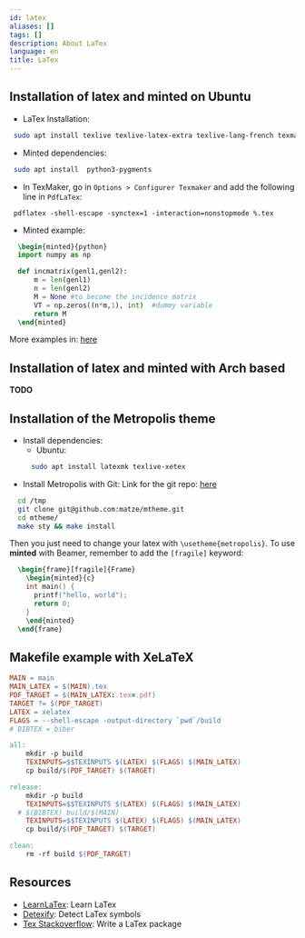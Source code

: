 ```yaml
---
id: latex
aliases: []
tags: []
description: About LaTex
language: en
title: LaTex
---
```


## Installation of latex and minted on Ubuntu

* LaTex Installation:
```sh
 sudo apt install texlive texlive-latex-extra texlive-lang-french texmaker
```

* Minted dependencies:
```sh
 sudo apt install  python3-pygments
```

* In TexMaker, go in `Options > Configurer Texmaker` and add the following line
in `PdfLaTex`:
```
 pdflatex -shell-escape -synctex=1 -interaction=nonstopmode %.tex
```

* Minted example:
```latex
  \begin{minted}{python}
  import numpy as np

  def incmatrix(genl1,genl2):
      m = len(genl1)
      n = len(genl2)
      M = None #to become the incidence matrix
      VT = np.zeros((n*m,1), int)  #dummy variable
      return M
  \end{minted}
```
More examples in: [here](https://www.overleaf.com/learn/latex/Code_Highlighting_with_minted)

## Installation of latex and minted with Arch based

__TODO__

## Installation of the Metropolis theme 

* Install dependencies:
  * Ubuntu:
  ```sh
    sudo apt install latexmk texlive-xetex
  ```
* Install Metropolis with Git:
Link for the git repo: [here](https://github.com/matze/mtheme)
```sh
  cd /tmp
  git clone git@github.com:matze/mtheme.git
  cd mtheme/
  make sty && make install
```

Then you just need to change your latex with `\usetheme{metropolis}`.
To use __minted__ with Beamer, remember to add the `[fragile]` keyword:

```latex
  \begin{frame}[fragile]{Frame}
    \begin{minted}{c}
    int main() {
      printf("hello, world");
      return 0;
    }
    \end{minted}
  \end{frame}
```

## Makefile example with XeLaTeX

```Makefile
MAIN = main
MAIN_LATEX = $(MAIN).tex
PDF_TARGET = $(MAIN_LATEX:.tex=.pdf)
TARGET ?= $(PDF_TARGET)
LATEX = xelatex
FLAGS = --shell-escape -output-directory `pwd`/build
# BIBTEX = biber

all:
	mkdir -p build
	TEXINPUTS=$$TEXINPUTS $(LATEX) $(FLAGS) $(MAIN_LATEX)
	cp build/$(PDF_TARGET) $(TARGET)

release:
	mkdir -p build
	TEXINPUTS=$$TEXINPUTS $(LATEX) $(FLAGS) $(MAIN_LATEX)
  # $(BIBTEX) build/$(MAIN)
	TEXINPUTS=$$TEXINPUTS $(LATEX) $(FLAGS) $(MAIN_LATEX)
	cp build/$(PDF_TARGET) $(TARGET)

clean:
	rm -rf build $(PDF_TARGET)

```

## Resources

 * [LearnLaTex](https://www.learnlatex.org/en/): Learn LaTex
 * [Detexify](http://detexify.kirelabs.org/classify.html): Detect LaTex symbols
 * [Tex Stackoverflow](https://tex.stackexchange.com/questions/34175/how-do-i-create-a-latex-package): Write a LaTex package
